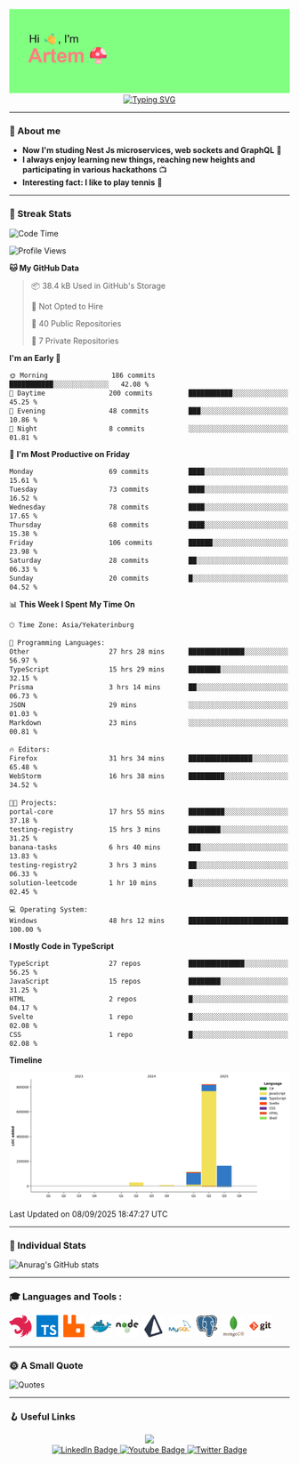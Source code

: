 <div id="header" align="center">
  <img src="https://github.com/CurlyBattery/CurlyBattery/blob/master/header.png?raw=true" alt="альтернативный текст">
  <a href="https://git.io/typing-svg"><img src="https://readme-typing-svg.demolab.com?font=Fira+Code&pause=1000&color=2BF777&width=435&lines=I've+been+doing+backend+programming+;on+Nest+JS+for+13+months+now" alt="Typing SVG" /></a>
</div>

---

### :otter: About me 
- __Now I'm studing Nest Js microservices, web sockets and GraphQL__ 🧩
- __I always enjoy learning new things, reaching new heights and participating in various hackathons__ 📺
- __Interesting fact: I like to play tennis__ 🏓

---

### :monorail: Streak Stats 

<!--START_SECTION:waka-->
![Code Time](http://img.shields.io/badge/Code%20Time-1%2C401%20hrs%202%20mins-blue)

![Profile Views](http://img.shields.io/badge/Profile%20Views-2-blue)

**🐱 My GitHub Data** 

> 📦 38.4 kB Used in GitHub's Storage 
 > 
> 🚫 Not Opted to Hire
 > 
> 📜 40 Public Repositories 
 > 
> 🔑 7 Private Repositories 
 > 
**I'm an Early 🐤** 

```text
🌞 Morning                186 commits         ███████████░░░░░░░░░░░░░░   42.08 % 
🌆 Daytime                200 commits         ███████████░░░░░░░░░░░░░░   45.25 % 
🌃 Evening                48 commits          ███░░░░░░░░░░░░░░░░░░░░░░   10.86 % 
🌙 Night                  8 commits           ░░░░░░░░░░░░░░░░░░░░░░░░░   01.81 % 
```
📅 **I'm Most Productive on Friday** 

```text
Monday                   69 commits          ████░░░░░░░░░░░░░░░░░░░░░   15.61 % 
Tuesday                  73 commits          ████░░░░░░░░░░░░░░░░░░░░░   16.52 % 
Wednesday                78 commits          ████░░░░░░░░░░░░░░░░░░░░░   17.65 % 
Thursday                 68 commits          ████░░░░░░░░░░░░░░░░░░░░░   15.38 % 
Friday                   106 commits         ██████░░░░░░░░░░░░░░░░░░░   23.98 % 
Saturday                 28 commits          ██░░░░░░░░░░░░░░░░░░░░░░░   06.33 % 
Sunday                   20 commits          █░░░░░░░░░░░░░░░░░░░░░░░░   04.52 % 
```


📊 **This Week I Spent My Time On** 

```text
🕑︎ Time Zone: Asia/Yekaterinburg

💬 Programming Languages: 
Other                    27 hrs 28 mins      ██████████████░░░░░░░░░░░   56.97 % 
TypeScript               15 hrs 29 mins      ████████░░░░░░░░░░░░░░░░░   32.15 % 
Prisma                   3 hrs 14 mins       ██░░░░░░░░░░░░░░░░░░░░░░░   06.73 % 
JSON                     29 mins             ░░░░░░░░░░░░░░░░░░░░░░░░░   01.03 % 
Markdown                 23 mins             ░░░░░░░░░░░░░░░░░░░░░░░░░   00.81 % 

🔥 Editors: 
Firefox                  31 hrs 34 mins      ████████████████░░░░░░░░░   65.48 % 
WebStorm                 16 hrs 38 mins      █████████░░░░░░░░░░░░░░░░   34.52 % 

🐱‍💻 Projects: 
portal-core              17 hrs 55 mins      █████████░░░░░░░░░░░░░░░░   37.18 % 
testing-registry         15 hrs 3 mins       ████████░░░░░░░░░░░░░░░░░   31.25 % 
banana-tasks             6 hrs 40 mins       ███░░░░░░░░░░░░░░░░░░░░░░   13.83 % 
testing-registry2        3 hrs 3 mins        ██░░░░░░░░░░░░░░░░░░░░░░░   06.33 % 
solution-leetcode        1 hr 10 mins        █░░░░░░░░░░░░░░░░░░░░░░░░   02.45 % 

💻 Operating System: 
Windows                  48 hrs 12 mins      █████████████████████████   100.00 % 
```

**I Mostly Code in TypeScript** 

```text
TypeScript               27 repos            ██████████████░░░░░░░░░░░   56.25 % 
JavaScript               15 repos            ████████░░░░░░░░░░░░░░░░░   31.25 % 
HTML                     2 repos             █░░░░░░░░░░░░░░░░░░░░░░░░   04.17 % 
Svelte                   1 repo              █░░░░░░░░░░░░░░░░░░░░░░░░   02.08 % 
CSS                      1 repo              █░░░░░░░░░░░░░░░░░░░░░░░░   02.08 % 
```



**Timeline**

![Lines of Code chart](https://raw.githubusercontent.com/CurlyBattery/CurlyBattery/master/assets/bar_graph.png)


 Last Updated on 08/09/2025 18:47:27 UTC
<!--END_SECTION:waka-->

---

### :slot_machine: Individual Stats 
![Anurag's GitHub stats](https://github-readme-stats.vercel.app/api?username=CurlyBattery&hide=contribs,prs&theme=dracula)

---

### :mortar_board: Languages and Tools :
<div>
  <img src="https://github.com/devicons/devicon/blob/master/icons/nestjs/nestjs-original.svg" title="Nest" alt="Nest" width="40" height="40"/>&nbsp;
  <img src="https://github.com/devicons/devicon/blob/master/icons/typescript/typescript-plain.svg" title="TypeScript" alt="TypeScript" width="40" height="40"/>&nbsp;
  <img src="https://github.com/devicons/devicon/blob/master/icons/rabbitmq/rabbitmq-original.svg" title="Rabbit" alt="RabbitMQ" width="40" height="40"/>&nbsp;
  <img src="https://github.com/devicons/devicon/blob/master/icons/docker/docker-original.svg" title="Docker" alt="Docker" width="40" height="40"/>&nbsp;
  <img src="https://github.com/devicons/devicon/blob/master/icons/nodejs/nodejs-original-wordmark.svg" title="NodeJS" alt="NodeJS" width="40" height="40"/>&nbsp;
  <img src="https://github.com/devicons/devicon/blob/master/icons/prisma/prisma-original.svg" title="Prisma"  alt="Prisma" width="40" height="40"/>&nbsp;
  <img src="https://github.com/devicons/devicon/blob/master/icons/mysql/mysql-original-wordmark.svg" title="MySQL"  alt="MySQL" width="40" height="40"/>&nbsp;
  <img src="https://github.com/devicons/devicon/blob/master/icons/postgresql/postgresql-original.svg" title="PostgreSQL"  alt="PostgreSQL" width="40" height="40"/>&nbsp;
  <img src="https://github.com/devicons/devicon/blob/master/icons/mongodb/mongodb-original-wordmark.svg" title="MongoDB" alt="MongoDB" width="40" height="40"/>&nbsp;
  <img src="https://github.com/devicons/devicon/blob/master/icons/git/git-original-wordmark.svg" title="Git" **alt="Git" width="40" height="40"/>
</div>

---

### :sun_with_face: A Small Quote
![Quotes](https://quotes-github-readme.vercel.app/api?type=horizontal&theme=dark)

---

### :hook: Useful Links 
<div align="center">
  <img src="https://media2.giphy.com/media/v1.Y2lkPTc5MGI3NjExdG1qb3M0MHpyZmczeDJoZzR4Z2lvcXBydDhpejNpb3Zoc2NoM2lnaCZlcD12MV9pbnRlcm5hbF9naWZfYnlfaWQmY3Q9Zw/FXynzLoP14IHsnfGmO/giphy.gif" height="300">
  
  <div id="badges">
  <a href="your-linkedin-URL">
    <img src="https://img.shields.io/badge/LinkedIn-blue?style=for-the-badge&logo=linkedin&logoColor=white" alt="LinkedIn Badge"/>
  </a>
  <a href="your-youtube-URL">
    <img src="https://img.shields.io/badge/YouTube-red?style=for-the-badge&logo=youtube&logoColor=white" alt="Youtube Badge"/>
  </a>
  <a href="your-twitter-URL">
    <img src="https://img.shields.io/badge/Twitter-blue?style=for-the-badge&logo=twitter&logoColor=white" alt="Twitter Badge"/>
  </a>
